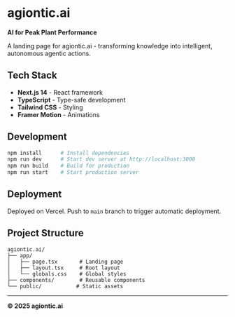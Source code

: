 # agiontic.ai

**AI for Peak Plant Performance**

A landing page for agiontic.ai - transforming knowledge into intelligent, autonomous agentic actions.

## Tech Stack

- **Next.js 14** - React framework
- **TypeScript** - Type-safe development
- **Tailwind CSS** - Styling
- **Framer Motion** - Animations

## Development

```bash
npm install      # Install dependencies
npm run dev      # Start dev server at http://localhost:3000
npm run build    # Build for production
npm run start    # Start production server
```

## Deployment

Deployed on Vercel. Push to `main` branch to trigger automatic deployment.

## Project Structure

```
agiontic.ai/
├── app/
│   ├── page.tsx       # Landing page
│   ├── layout.tsx     # Root layout
│   └── globals.css    # Global styles
├── components/        # Reusable components
└── public/           # Static assets
```

---

**© 2025 agiontic.ai**
